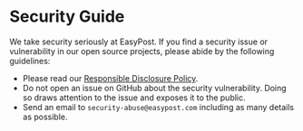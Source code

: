 # Security Guide

We take security seriously at EasyPost. If you find a security issue or vulnerability in our open source projects,
please abide by the following guidelines:

- Please read our [Responsible Disclosure Policy](https://www.easypost.com/privacy#disclosure-policy).
- Do not open an issue on GitHub about the security vulnerability. Doing so draws attention to the issue and exposes it
  to the public.
- Send an email to `security-abuse@easypost.com` including as many details as possible.
